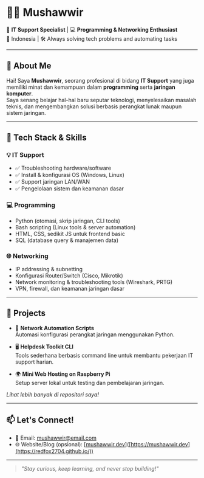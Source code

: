 # 👨‍💻 Mushawwir

🎯 **IT Support Specialist** | 💻 **Programming & Networking Enthusiast**  
📍 Indonesia | 🛠️ Always solving tech problems and automating tasks

---

## 🚀 About Me

Hai! Saya **Mushawwir**, seorang profesional di bidang **IT Support** yang juga memiliki minat dan kemampuan dalam **programming** serta **jaringan komputer**.  
Saya senang belajar hal-hal baru seputar teknologi, menyelesaikan masalah teknis, dan mengembangkan solusi berbasis perangkat lunak maupun sistem jaringan.

---

## 🧰 Tech Stack & Skills

### 💡 IT Support
- ✅ Troubleshooting hardware/software
- ✅ Install & konfigurasi OS (Windows, Linux)
- ✅ Support jaringan LAN/WAN
- ✅ Pengelolaan sistem dan keamanan dasar

### 💻 Programming
- Python (otomasi, skrip jaringan, CLI tools)
- Bash scripting (Linux tools & server automation)
- HTML, CSS, sedikit JS untuk frontend basic
- SQL (database query & manajemen data)

### 🌐 Networking
- IP addressing & subnetting
- Konfigurasi Router/Switch (Cisco, Mikrotik)
- Network monitoring & troubleshooting tools (Wireshark, PRTG)
- VPN, firewall, dan keamanan jaringan dasar

---

## 📁 Projects

- 🔧 **Network Automation Scripts**  
  Automasi konfigurasi perangkat jaringan menggunakan Python.

- 🖥️ **Helpdesk Toolkit CLI**  
  Tools sederhana berbasis command line untuk membantu pekerjaan IT support harian.

- 🌍 **Mini Web Hosting on Raspberry Pi**  
  Setup server lokal untuk testing dan pembelajaran jaringan.

*Lihat lebih banyak di repositori saya!*

---

## 📫 Let's Connect!

- 📧 Email: [mushawwir@email.com](mailto:mushawwir2704@email.com)  
- 🌐 Website/Blog (opsional): [[mushawwir.dev](https://redfox2704.github.io/)]([https://mushawwir.dev](https://redfox2704.github.io/))

---

> _"Stay curious, keep learning, and never stop building!"_

